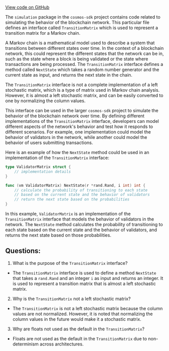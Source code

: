 [View code on GitHub](https://github.com/cosmos/cosmos-sdk.git/types/simulation/transition_matrix.go)

The `simulation` package in the `cosmos-sdk` project contains code related to simulating the behavior of the blockchain network. This particular file defines an interface called `TransitionMatrix` which is used to represent a transition matrix for a Markov chain. 

A Markov chain is a mathematical model used to describe a system that transitions between different states over time. In the context of a blockchain network, this could represent the different states that the network can be in, such as the state where a block is being validated or the state where transactions are being processed. The `TransitionMatrix` interface defines a method called `NextState` which takes a random number generator and the current state as input, and returns the next state in the chain. 

The `TransitionMatrix` interface is not a complete implementation of a left stochastic matrix, which is a type of matrix used in Markov chain analysis. However, it is almost a left stochastic matrix, and can be easily converted to one by normalizing the column values. 

This interface can be used in the larger `cosmos-sdk` project to simulate the behavior of the blockchain network over time. By defining different implementations of the `TransitionMatrix` interface, developers can model different aspects of the network's behavior and test how it responds to different scenarios. For example, one implementation could model the behavior of validators in the network, while another could model the behavior of users submitting transactions. 

Here is an example of how the `NextState` method could be used in an implementation of the `TransitionMatrix` interface:

```go
type ValidatorMatrix struct {
    // implementation details
}

func (vm ValidatorMatrix) NextState(r *rand.Rand, i int) int {
    // calculate the probability of transitioning to each state
    // based on the current state and the behavior of validators
    // return the next state based on the probabilities
}
```

In this example, `ValidatorMatrix` is an implementation of the `TransitionMatrix` interface that models the behavior of validators in the network. The `NextState` method calculates the probability of transitioning to each state based on the current state and the behavior of validators, and returns the next state based on those probabilities.
## Questions: 
 1. What is the purpose of the `TransitionMatrix` interface?
- The `TransitionMatrix` interface is used to define a method `NextState` that takes a `rand.Rand` and an integer `i` as input and returns an integer. It is used to represent a transition matrix that is almost a left stochastic matrix.

2. Why is the `TransitionMatrix` not a left stochastic matrix?
- The `TransitionMatrix` is not a left stochastic matrix because the column values are not normalized. However, it is noted that normalizing the column values in the future would make it a stochastic matrix.

3. Why are floats not used as the default in the `TransitionMatrix`?
- Floats are not used as the default in the `TransitionMatrix` due to non-determinism across architectures.